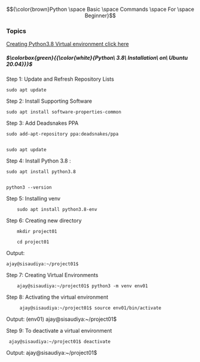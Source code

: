 $${\color{brown}Python \space Basic \space Commands \space For \space Beginner}$$

### Topics

  [Creating Python3.8 Virtual environment click here](#virtual_env) <br />


<a name="virtual_env"></a>
##### $\colorbox{green}{{\color{white}{Python\ 3.8\ Installation\ on\ Ubuntu 20.04}}}$

Step 1: Update and Refresh Repository Lists


	sudo apt update
	
	
Step 2: Install Supporting Software


	sudo apt install software-properties-common
	
	
Step 3: Add Deadsnakes PPA	

	
	sudo add-apt-repository ppa:deadsnakes/ppa
	
	
	sudo apt update
	
	
Step 4: Install Python 3.8 : 


	sudo apt install python3.8
	
	
	python3 --version	
	
	
Step 5: Installing venv 

        sudo apt install python3.8-env
	
Step 6: Creating new directory

        mkdir project01
	
        cd project01
	
Output: 

	ajay@sisaudiya:~/project01$
	
	
Step 7: Creating Virtual Environments

        ajay@sisaudiya:~/project01$ python3 -m venv env01
        

             
Step 8: Activating the virtual environment

         ajay@sisaudiya:~/project01$ source env01/bin/activate  


Output: 
       (env01) ajay@sisaudiya:~/project01$
       
       
Step 9: To deactivate a virtual environment

	 ajay@sisaudiya:~/project01$ deactivate  

Output: 
       ajay@sisaudiya:~/project01$ 
